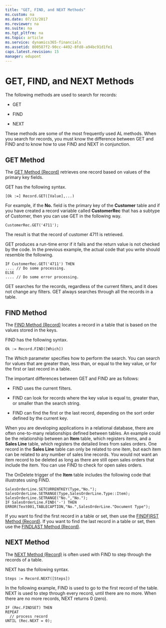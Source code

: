 ```yaml
---
title: "GET, FIND, and NEXT Methods"
ms.custom: na
ms.date: 07/13/2017
ms.reviewer: na
ms.suite: na
ms.tgt_pltfrm: na
ms.topic: article
ms.service: dynamics365-financials
ms.assetid: 800587f2-90cc-4492-8fd8-a94bc91d1fe1
caps.latest.revision: 15
manager: edupont
---
```


 

# GET, FIND, and NEXT Methods
The following methods are used to search for records:  
  
-   GET  
  
-   FIND  
  
-   NEXT  
  
 These methods are some of the most frequently used AL methods. When you search for records, you must know the difference between GET and FIND and to know how to use FIND and NEXT in conjunction.  
  
## GET Method  
 The [GET Method \(Record\)](devenv-GET-Method-Record.md) retrieves one record based on values of the primary key fields.  
  
 GET has the following syntax.  
  
```  
[Ok :=] Record.GET([Value],...)  
```  
  
 For example, if the **No.** field is the primary key of the **Customer** table and if you have created a record variable called **CustomerRec** that has a subtype of Customer, then you can use GET in the following way.  
  
```  
CustomerRec.GET('4711');  
```  
  
 The result is that the record of customer 4711 is retrieved.  
  
 GET produces a run-time error if it fails and the return value is not checked by the code. In the previous example, the actual code that you write should resemble the following.  
  
```  
IF CustomerRec.GET('4711') THEN  
.... // Do some processing.  
ELSE  
.... // Do some error processing.  
```  
  
 GET searches for the records, regardless of the current filters, and it does not change any filters. GET always searches through all the records in a table.  
  
## FIND Method  
 The [FIND Method \(Record\)](devenv-FIND-Method-Record.md) locates a record in a table that is based on the values stored in the keys.  
  
 FIND has the following syntax.  
  
```  
Ok := Record.FIND([Which])  
```  
  
 The *Which* parameter specifies how to perform the search. You can search for values that are greater than, less than, or equal to the key value, or for the first or last record in a table.  
  
 The important differences between GET and FIND are as follows:  
  
-   FIND uses the current filters.  
  
-   FIND can look for records where the key value is equal to, greater than, or smaller than the search string.  
  
-   FIND can find the first or the last record, depending on the sort order defined by the current key.  
  
 When you are developing applications in a relational database, there are often one-to-many relationships defined between tables. An example could be the relationship between an **Item** table, which registers items, and a **Sales Line** table, which registers the detailed lines from sales orders. One record in the **Sales Line** table can only be related to one item, but each item can be related to any number of sales line records. You would not want an item record to be deleted as long as there are still open sales orders that include the item. You can use FIND to check for open sales orders.  
  
 The OnDelete trigger of the **Item** table includes the following code that illustrates using FIND.  
  
```  
SalesOrderLine.SETCURRENTKEY(Type,"No.");  
SalesOrderLine.SETRANGE(Type,SalesOrderLine.Type::Item);  
SalesOrderLine.SETRANGE("No.","No.");  
IF SalesOrderLine.FIND('-') THEN  
ERROR(Text001,TABLECAPTION,"No.",SalesOrderLine."Document Type");  
```  
  
 If you want to find the first record in a table or set, then use the [FINDFIRST Method \(Record\)](devenv-FINDFIRST-Method-Record.md). If you want to find the last record in a table or set, then use the [FINDLAST Method \(Record\)](devenv-FINDLAST-Method-Record.md).  
  
## NEXT Method  
 The [NEXT Method \(Record\)](devenv-NEXT-Method-Record.md) is often used with FIND to step through the records of a table.  
  
 NEXT has the following syntax.  
  
```  
Steps := Record.NEXT([Steps])  
```  
  
 In the following example, FIND is used to go to the first record of the table. NEXT is used to step through every record, until there are no more. When there are no more records, NEXT returns 0 \(zero\).  
  
```  
IF (Rec.FINDSET) THEN  
REPEAT  
  // process record  
UNTIL (Rec.NEXT = 0);  
```